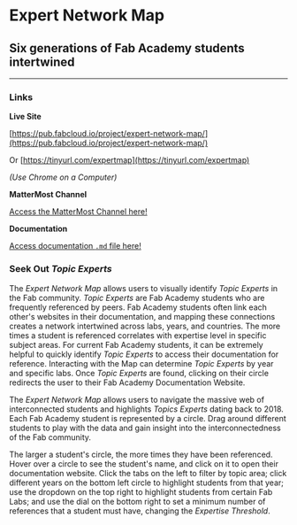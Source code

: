 # Expert Network Map
## Six generations of Fab Academy students intertwined

---

### Links

**Live Site**

[https://pub.fabcloud.io/project/expert-network-map/](https://pub.fabcloud.io/project/expert-network-map/)

Or [https://tinyurl.com/expertmap](https://tinyurl.com/expertmap)

*(Use Chrome on a Computer)*

**MatterMost Channel**

[Access the MatterMost Channel here!](https://chat.academany.org/fabacademy-2023/channels/fab-academy-data-viz)

**Documentation**

[Access documentation `.md` file here!](./documentation.md)

###  Seek Out *Topic Experts*
The *Expert Network Map* allows users to visually identify *Topic Experts* in the Fab community. *Topic Experts* are Fab Academy students who are frequently referenced by peers. Fab Academy students often link each other's websites in their documentation, and mapping these connections creates a network intertwined across labs, years, and countries. The more times a student is referenced correlates with expertise level in specific subject areas. For current Fab Academy students, it can be extremely helpful to quickly identify *Topic Experts* to access their documentation for reference. Interacting with the Map can determine *Topic Experts* by year and specific labs. Once *Topic Experts* are found, clicking on their circle redirects the user to their Fab Academy Documentation Website.

 
The *Expert Network Map* allows users to navigate the massive web of interconnected students and highlights *Topics Experts* dating back to 2018. Each Fab Academy student is represented by a circle. Drag around different students to play with the data and gain insight into the interconnectedness of the Fab community.

The larger a student's circle, the more times they have been referenced. Hover over a circle to see the student's name, and click on it to open their documentation website. Click the tabs on the left to filter by topic area; click different years on the bottom left circle to highlight students from that year; use the dropdown on the top right to highlight students from certain Fab Labs; and use the dial on the bottom right to set a minimum number of references that a student must have, changing the *Expertise Threshold*.